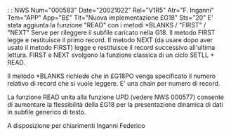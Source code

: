  :  : NWS Num="000583" Date="20021022" Rel="V1R5" Atr="F. Inganni" Tem="APP" App="B£" Tit="Nuova implementazione £G18" Sts="20"
E' stata aggiunta la funzione "READ" con i metodi \*BLANKS / "FIRST" / "NEXT" 
Serve per rileggere il subfile caricato nella G18.
Il metodo FIRST legge e restituisce il primo record.
Il metodo NEXT (da usare dopo aver usato il metodo FIRST) legge e restituisce il record successivo
all'ultima lettura.
FIRST e NEXT svolgono la funzione classica di un ciclo SETLL + READ.

Il metodo \*BLANKS richiede che in £G18PO venga specificato il numero relativo di record che si vuole
leggere. E' una chain per numero di record.

La funzione READ unita alla funzione UPD (vedere NWS 000577) consente di aumentare la flessibilità
della £G18 per la presentazione dinamica di dati in subfile generico di testo.

A disposizione per chiarimenti
Inganni Federico
